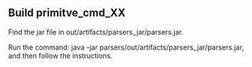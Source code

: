  ## Build primitve_cmd_XX

Find the jar file in out/artifacts/parsers_jar/parsers.jar.

Run the command: java -jar parsers/out/artifacts/parsers_jar/parsers.jar, and then follow the instructions.
